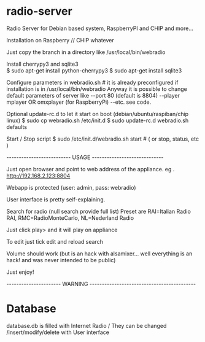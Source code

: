 # radio-server
Radio Server for Debian based system, RaspberryPI and CHIP and more... 


Installation on Raspberry // CHIP whatever

Just copy the branch in a directory like /usr/local/bin/webradio 

Install cherrypy3 and sqlite3	
  $ sudo apt-get install python-cherrypy3
	$ sudo apt-get install sqlite3
	
Configure parameters in webradio.sh # it is already preconfigured if installation is in /usr/local/bin/webradio
Anyway it is possible to change default parameters of server like
--port 80 (default is 8804)
--player mplayer OR omxplayer (for RaspberryPi)
--etc. see code. 

Optional update-rc.d to let it start on boot (debian/ubuntu/raspiban/chip linux)
  $ sudo cp webradio.sh /etc/init.d
  $ sudo update-rc.d  webradio.sh defaults
  
Start / Stop script
  $ sudo /etc/init.d/webradio.sh start   # ( or stop, status, etc )


-------------------------- USAGE -----------------------------

Just open browser and point to web address of the appliance.
eg . http://192.168.2.123:8804

Webapp is protected (user: admin, pass: webradio)

User interface is pretty self-explaining.

Search for radio (null search provide full list)
Preset are RAI=Italian Radio RAI, RMC=RadioMonteCarlo, NL=Nederland Radio

Just click play> and it will play on appliance

To edit just tick edit and reload search

Volume should work (but is an hack with alsamixer... well everything is an hack! and was never intended to be public)

Just enjoy!


---------------------- WARNING -------------------------------------------

# Database
database.db is filled with Internet Radio /
They can be changed /insert/modify/delete with User interface





  
  


